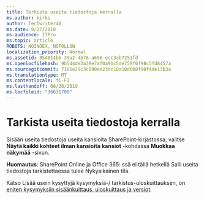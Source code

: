 ```yaml
---
title: Tarkista useita tiedostoja kerralla
ms.author: kirks
author: Techwriter40
ms.date: 9/17/2018
ms.audience: ITPro
ms.topic: article
ROBOTS: NOINDEX, NOFOLLOW
localization_priority: Normal
ms.assetid: 854014b6-39a2-4b76-a696-ecc3ab7251fd
ms.openlocfilehash: 9b5d4de2a39e7af0a91c5de758f6f98c5fd8457a
ms.sourcegitcommit: 7101e29c3c890ee23dc10a10d608f90f4de13b3a
ms.translationtype: MT
ms.contentlocale: fi-FI
ms.lasthandoff: 08/26/2019
ms.locfileid: "36631708"
---
```

# <a name="check-in-several-files-at-once"></a>Tarkista useita tiedostoja kerralla

Sisään useita tiedostoja useita kansioita SharePoint-kirjastossa, valitse **Näytä kaikki kohteet ilman kansioita** **kansiot** -kohdassa **Muokkaa näkymää** -sivun. 
  
 **Huomautus**: SharePoint Online ja Office 365: ssä ei tällä hetkellä Salli useita tiedostoja tarkistettaessa tulee Nykyaikainen tila. 
  
Katso Lisää usein kysyttyjä kysymyksiä-/ tarkistus-uloskuittauksen, on [eniten kysymyksiin sisäänkuittaus, uloskuittaus ja versiot](https://go.microsoft.com/fwlink/?linkid=2018786).
  

